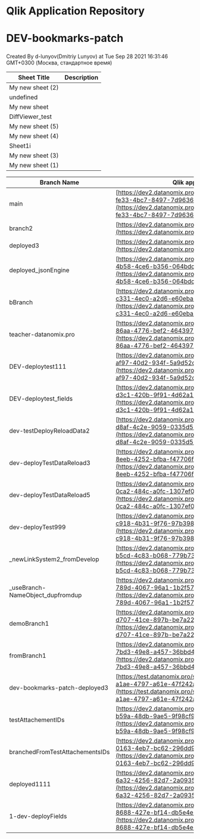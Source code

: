 # Qlik Application Repository 
# DEV-bookmarks-patch
### 
Created By d-lunyov(Dmitriy Lunyov) at Tue Sep 28 2021 16:31:46 GMT+0300 (Москва, стандартное время)




Sheet Title | Description
------------ | -------------
My new sheet (2)|
undefined|
My new sheet|
DiffViewer_test|
My new sheet (5)|
My new sheet (4)|
Sheet1i|
My new sheet (3)|
My new sheet (1)|



Branch Name|Qlik application
---|---
main|[https://dev2.datanomix.pro/sso/sense/app/9ae1ceb4-fe33-4bc7-8497-7d9636805909](https://dev2.datanomix.pro/sso/sense/app/9ae1ceb4-fe33-4bc7-8497-7d9636805909)
branch2|[https://dev2.datanomix.pro/sso/sense/app/null](https://dev2.datanomix.pro/sso/sense/app/null)
deployed3|[https://dev2.datanomix.pro/sso/sense/app/null](https://dev2.datanomix.pro/sso/sense/app/null)
deployed_jsonEngine|[https://dev2.datanomix.pro/sso/sense/app/568f865d-4b58-4ce6-b356-064bdc2bef03](https://dev2.datanomix.pro/sso/sense/app/568f865d-4b58-4ce6-b356-064bdc2bef03)
bBranch|[https://dev2.datanomix.pro/sso/sense/app/049a39fc-c331-4ec0-a2d6-e60eba2e4042](https://dev2.datanomix.pro/sso/sense/app/049a39fc-c331-4ec0-a2d6-e60eba2e4042)
teacher-datanomix.pro|[https://dev2.datanomix.pro/sso/sense/app/667ec2fc-86aa-4776-bef2-464397d3539e](https://dev2.datanomix.pro/sso/sense/app/667ec2fc-86aa-4776-bef2-464397d3539e)
DEV-deploytest111|[https://dev2.datanomix.pro/sso/sense/app/88951350-af97-40d2-934f-5a9d52d285ef](https://dev2.datanomix.pro/sso/sense/app/88951350-af97-40d2-934f-5a9d52d285ef)
DEV-deploytest_fields|[https://dev2.datanomix.pro/sso/sense/app/bb93e23f-d3c1-420b-9f91-4d62a1502cc1](https://dev2.datanomix.pro/sso/sense/app/bb93e23f-d3c1-420b-9f91-4d62a1502cc1)
dev-testDeployReloadData2|[https://dev2.datanomix.pro/sso/sense/app/2f285bfa-d8af-4c2e-9059-0335d57e8119](https://dev2.datanomix.pro/sso/sense/app/2f285bfa-d8af-4c2e-9059-0335d57e8119)
dev-deployTestDataReload3|[https://dev2.datanomix.pro/sso/sense/app/761df80c-8eeb-4252-bfba-f47706f60e1d](https://dev2.datanomix.pro/sso/sense/app/761df80c-8eeb-4252-bfba-f47706f60e1d)
dev-deployTestDataReload5|[https://dev2.datanomix.pro/sso/sense/app/8bcac71c-0ca2-484c-a0fc-1307ef0f3574](https://dev2.datanomix.pro/sso/sense/app/8bcac71c-0ca2-484c-a0fc-1307ef0f3574)
dev-deployTest999|[https://dev2.datanomix.pro/sso/sense/app/99eac91b-c918-4b31-9f76-97b398479f8b](https://dev2.datanomix.pro/sso/sense/app/99eac91b-c918-4b31-9f76-97b398479f8b)
_newLinkSystem2_fromDevelop|[https://dev2.datanomix.pro/sso/sense/app/a2c6fa53-b5cd-4c83-b068-779b736f963b](https://dev2.datanomix.pro/sso/sense/app/a2c6fa53-b5cd-4c83-b068-779b736f963b)
_useBranch-NameObject_dupfromdup|[https://dev2.datanomix.pro/sso/sense/app/115efa9d-789d-4067-96a1-1b2f57b88d6e](https://dev2.datanomix.pro/sso/sense/app/115efa9d-789d-4067-96a1-1b2f57b88d6e)
demoBranch1|[https://dev2.datanomix.pro/sso/sense/app/c544642a-d707-41ce-897b-be7a2212364b](https://dev2.datanomix.pro/sso/sense/app/c544642a-d707-41ce-897b-be7a2212364b)
fromBranch1|[https://dev2.datanomix.pro/sso/sense/app/e215dcca-7bd3-49e8-a457-36bbd4080216](https://dev2.datanomix.pro/sso/sense/app/e215dcca-7bd3-49e8-a457-36bbd4080216)
dev-bookmarks-patch-deployed3|[https://test.datanomix.pro/sense/app/e71b6d11-a1ae-4797-a61e-47f242aeb87c](https://test.datanomix.pro/sense/app/e71b6d11-a1ae-4797-a61e-47f242aeb87c)
testAttachementIDs|[https://dev2.datanomix.pro/sso/sense/app/c9362813-b59a-48db-9ae5-9f98cf99f89b](https://dev2.datanomix.pro/sso/sense/app/c9362813-b59a-48db-9ae5-9f98cf99f89b)
branchedFromTestAttachementsIDs|[https://dev2.datanomix.pro/sso/sense/app/46938e7e-0163-4eb7-bc62-296dd96adc5f](https://dev2.datanomix.pro/sso/sense/app/46938e7e-0163-4eb7-bc62-296dd96adc5f)
deployed1111|[https://dev2.datanomix.pro/sso/sense/app/f272f3fb-6a32-4256-82d7-2a0935c8fb6a](https://dev2.datanomix.pro/sso/sense/app/f272f3fb-6a32-4256-82d7-2a0935c8fb6a)
1-dev-deployFields|[https://dev2.datanomix.pro/sso/sense/app/60fd9308-8688-427e-bf14-db5e4e14c490](https://dev2.datanomix.pro/sso/sense/app/60fd9308-8688-427e-bf14-db5e4e14c490)